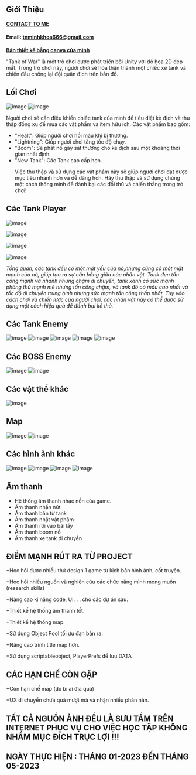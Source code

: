 ## Giới Thiệu
[**CONTACT TO ME**](https://www.facebook.com/Ireking666)
#### **Email: tnminhkhoa666@gmail.com**
[**Bản thiết kế bằng canva của mình**](https://www.canva.com/design/DAFkNTnQKrk/7vzJeTrkXwnNXJfh_VXRVw/edit?utm_content=DAFkNTnQKrk&utm_campaign=designshare&utm_medium=link2&utm_source=sharebutton) <p>
"Tank of War" là một trò chơi được phát triển bởi Unity với đồ họa 2D đẹp mắt. Trong trò chơi này, người chơi sẽ hóa thân thành một chiếc xe tank và chiến đấu chống lại đội quân địch trên bản đồ.
## Lối Chơi
![image](https://github.com/IAmMinhKhoa/Tank-Game-Unity/assets/88275892/9f774398-fd27-43fb-b7dd-76569bb1fb88)
![image](https://github.com/IAmMinhKhoa/Tank-Game-Unity/assets/88275892/d9ebdea8-4bde-4e47-a8bc-ceef306ce7c5)

Người chơi sẽ cần điều khiển chiếc tank của mình để tiêu diệt kẻ địch và thu thập đồng xu để mua các vật phẩm và item hữu ích. Các vật phẩm bao gồm: <p>

- "Healt": Giúp người chơi hồi máu khi bị thương.
- "Lightning": Giúp người chơi tăng tốc độ chạy.
- "Boom": Sẽ phát nổ gây sát thương cho kẻ địch sau một khoảng thời gian nhất định.
- "New Tank": Các Tank cao cấp hơn.<p>
Việc thu thập và sử dụng các vật phẩm này sẽ giúp người chơi đạt được mục tiêu nhanh hơn và dễ dàng hơn. Hãy thu thập và sử dụng chúng một cách thông minh để đánh bại các đối thủ và chiến thắng trong trò chơi!<p>
## Các Tank Player
![image](https://github.com/IAmMinhKhoa/Tank-Game-Unity/assets/88275892/6d9b1b72-6b29-4c5c-b91c-fc595d065e2e)

![image](https://github.com/IAmMinhKhoa/Tank-Game-Unity/assets/88275892/4763f6b7-309a-4d47-b210-81ca8eda1b26)

![image](https://github.com/IAmMinhKhoa/Tank-Game-Unity/assets/88275892/0eace818-6511-4cb3-9890-3ce10e636fb0)

![image](https://github.com/IAmMinhKhoa/Tank-Game-Unity/assets/88275892/b0515e7e-3a3e-4532-bed5-f63e3eb06c5a)

*Tổng quan, các tank đều có một mặt yếu của nó,nhưng cũng có một mặt mạnh của nó, giúp tạo ra sự cân bằng giữa các nhân vật. Tank đen tấn công mạnh và nhanh nhưng chậm di chuyển, tank xanh có sức mạnh phòng thủ mạnh mẽ nhưng tấn công chậm, và tank đỏ có máu cao nhất và tốc độ di chuyển trung bình nhưng sức mạnh tấn công thấp nhất. Tùy vào cách chơi và chiến lược của người chơi, các nhân vật này có thể được sử dụng một cách hiệu quả để đánh bại kẻ thù.* <p>
## Các Tank Enemy
![image](https://github.com/IAmMinhKhoa/Tank-Game-Unity/assets/88275892/903e81b7-fba7-4dc2-b153-99fa21d05a25)
![image](https://github.com/IAmMinhKhoa/Tank-Game-Unity/assets/88275892/9ab39164-9d01-4693-a8b5-5a5a9fbc9069)
![image](https://github.com/IAmMinhKhoa/Tank-Game-Unity/assets/88275892/29d9d374-3267-4155-bbd4-ce82c9834f40)
![image](https://github.com/IAmMinhKhoa/Tank-Game-Unity/assets/88275892/7b8913bd-812a-44ec-88fd-b0dabdab3d15)
![image](https://github.com/IAmMinhKhoa/Tank-Game-Unity/assets/88275892/6c934827-9876-4499-8f86-848253007d9d)
## Các BOSS Enemy
![image](https://github.com/IAmMinhKhoa/Tank-Game-Unity/assets/88275892/1d2762e7-a4ff-43e8-bbb6-7ddda78b82ac)
![image](https://github.com/IAmMinhKhoa/Tank-Game-Unity/assets/88275892/20dae7a0-6ada-4ed1-a1e0-19467e1aa54e)
## Các vật thể khác
![image](https://github.com/IAmMinhKhoa/Tank-Game-Unity/assets/88275892/0b9d8457-52fe-417e-a4f9-e578c313750b)
## Map
![image](https://github.com/IAmMinhKhoa/Tank-Game-Unity/assets/88275892/d375ea83-33c7-4454-ab37-5a514732eac6)
![image](https://github.com/IAmMinhKhoa/Tank-Game-Unity/assets/88275892/06e6bec2-2df2-4b43-b0d5-d5aa6e3e1ccb)
## Các hình ảnh khác
![image](https://github.com/IAmMinhKhoa/Tank-Game-Unity/assets/88275892/773e3efd-9bb1-4892-810f-d508333e0146)
![image](https://github.com/IAmMinhKhoa/Tank-Game-Unity/assets/88275892/243d465a-34b3-4a44-9b28-be310fb490e8)
![image](https://github.com/IAmMinhKhoa/Tank-Game-Unity/assets/88275892/c59836ad-c3f9-4a0f-ad3b-4fd70383d0bc)
![image](https://github.com/IAmMinhKhoa/Tank-Game-Unity/assets/88275892/a537341f-9b9d-4215-aa1b-63679d69c397)

## Âm thanh
- Hệ thống âm thanh nhạc nền của game.
- Âm thanh nhấn nút
- Âm thanh bắn từ tank
- Âm thanh nhặt vật phẩm
- Âm thanh rơi vào bãi lầy
- Âm thanh boom nổ
- Âm thanh xe tank di chuyển
## ĐIỂM MẠNH RÚT RA TỪ PROJECT
+Học hỏi được nhiều thứ design 1 game từ kịch bản hình ảnh, cốt truyện. <p>
+Học hỏi nhiều nguồn và nghiên cứu các chức năng mình mong muốn (research skills) <p>
+Nâng cao kĩ năng code, UI. . . cho các dự án sau. <p>
+Thiết kế hệ thống âm thanh tốt.<p>
+Thiết kế hệ thống map.<p>
+Sử dụng Object Pool tối ưu đạn bắn ra.<p>
+Nâng cao trình title map hơn.<p>
+Sử dụng scriptableobject, PlayerPrefs để lưu DATA<p>
## CÁC HẠN CHẾ CÒN GẶP
+Còn hạn chế map (do bí ai đia quá)<p>
+UX di chuyển chưa quá mượt mà và nhận nhiều phàn nàn.<p>

## TẤT CẢ NGUỒN ẢNH ĐỀU LÀ SƯU TẦM TRÊN INTERNET PHỤC VỤ CHO VIỆC HỌC TẬP KHÔNG NHẦM MỤC ĐÍCH TRỤC LỢI !!!
## NGÀY THỰC HIỆN : THÁNG 01-2023 ĐẾN THÁNG 05-2023
